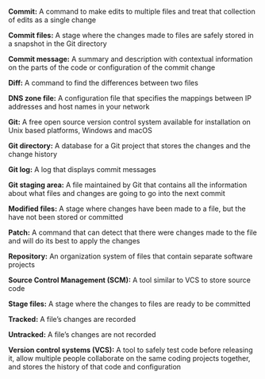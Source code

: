 **Commit:** A command to make edits to multiple files and treat that collection of edits as a single change

**Commit files:** A stage where the changes made to files are safely stored in a snapshot in the Git directory

**Commit message:** A summary and description with contextual information on the parts of the code or configuration of the commit change

**Diff:** A command to find the differences between two files

**DNS zone file:** A configuration file that specifies the mappings between IP addresses and host names in your network

**Git:** A free open source version control system available for installation on Unix based platforms, Windows and macOS

**Git directory:** A database for a Git project that stores the changes and the change history

**Git log:** A log that displays commit messages

**Git staging area:** A file maintained by Git that contains all the information about what files and changes are going to go into the next commit

**Modified files:** A stage where changes have been made to a file, but the have not been stored or committed

**Patch:** A command that can detect that there were changes made to the file and will do its best to apply the changes

**Repository:** An organization system of files that contain separate software projects

**Source Control Management (SCM):** A tool similar to VCS to store source code

**Stage files:** A stage where the changes to files are ready to be committed

**Tracked:** A file’s changes are recorded

**Untracked:** A file’s changes are not recorded

**Version control systems (VCS):** A tool to safely test code before releasing it, allow multiple people collaborate on the same coding projects together, and stores the history of that code and configuration

